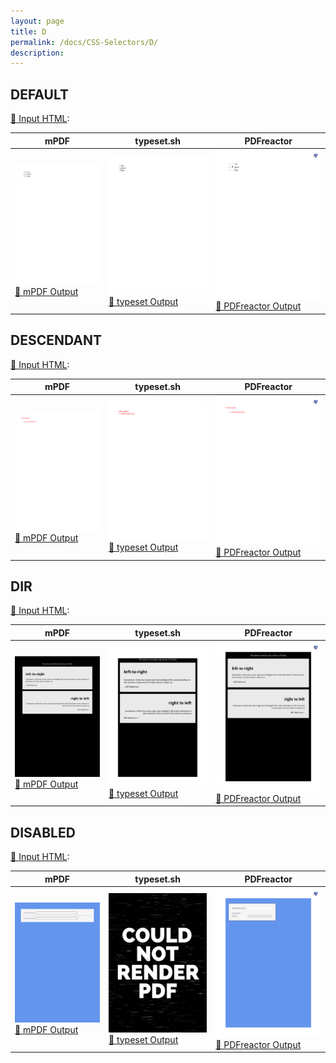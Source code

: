 ```yaml
---
layout: page
title: D
permalink: /docs/CSS-Selectors/D/
description: 
---
```




## DEFAULT

[📄 Input HTML](/html/CSS%20Selectors/D/default.html):

| mPDF | typeset.sh | PDFreactor |
|---------|---------|---------|
| ![mPDF Preview](mpdf__html_CSS_Selectors_D_default.html.png) [📕 mPDF Output](mpdf__html_CSS_Selectors_D_default.html.pdf) | ![typeset Preview](typeset__html_CSS_Selectors_D_default.html.png) [📕 typeset Output](typeset__html_CSS_Selectors_D_default.html.pdf) | ![PDFreactor Preview](pdfreactor__html_CSS_Selectors_D_default.html.png) [📕 PDFreactor Output](pdfreactor__html_CSS_Selectors_D_default.html.pdf)

## DESCENDANT

[📄 Input HTML](/html/CSS%20Selectors/D/descendant.html):

| mPDF | typeset.sh | PDFreactor |
|---------|---------|---------|
| ![mPDF Preview](mpdf__html_CSS_Selectors_D_descendant.html.png) [📕 mPDF Output](mpdf__html_CSS_Selectors_D_descendant.html.pdf) | ![typeset Preview](typeset__html_CSS_Selectors_D_descendant.html.png) [📕 typeset Output](typeset__html_CSS_Selectors_D_descendant.html.pdf) | ![PDFreactor Preview](pdfreactor__html_CSS_Selectors_D_descendant.html.png) [📕 PDFreactor Output](pdfreactor__html_CSS_Selectors_D_descendant.html.pdf)

## DIR

[📄 Input HTML](/html/CSS%20Selectors/D/dir.html):

| mPDF | typeset.sh | PDFreactor |
|---------|---------|---------|
| ![mPDF Preview](mpdf__html_CSS_Selectors_D_dir.html.png) [📕 mPDF Output](mpdf__html_CSS_Selectors_D_dir.html.pdf) | ![typeset Preview](typeset__html_CSS_Selectors_D_dir.html.png) [📕 typeset Output](typeset__html_CSS_Selectors_D_dir.html.pdf) | ![PDFreactor Preview](pdfreactor__html_CSS_Selectors_D_dir.html.png) [📕 PDFreactor Output](pdfreactor__html_CSS_Selectors_D_dir.html.pdf)

## DISABLED

[📄 Input HTML](/html/CSS%20Selectors/D/disabled.html):

| mPDF | typeset.sh | PDFreactor |
|---------|---------|---------|
| ![mPDF Preview](mpdf__html_CSS_Selectors_D_disabled.html.png) [📕 mPDF Output](mpdf__html_CSS_Selectors_D_disabled.html.pdf) | ![typeset Preview](typeset__html_CSS_Selectors_D_disabled.html.png) [📕 typeset Output](typeset__html_CSS_Selectors_D_disabled.html.pdf) | ![PDFreactor Preview](pdfreactor__html_CSS_Selectors_D_disabled.html.png) [📕 PDFreactor Output](pdfreactor__html_CSS_Selectors_D_disabled.html.pdf)


